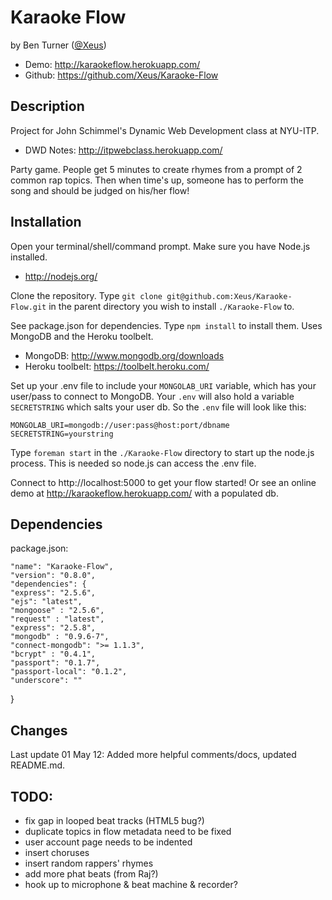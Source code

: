 # Karaoke Flow

by Ben Turner ([@Xeus](http://twitter.com/Xeus))

- Demo: http://karaokeflow.herokuapp.com/
- Github: https://github.com/Xeus/Karaoke-Flow

## Description

Project for John Schimmel's Dynamic Web Development class at NYU-ITP.

- DWD Notes: http://itpwebclass.herokuapp.com/

Party game.  People get 5 minutes to create rhymes from a prompt of 2 common rap topics.  Then when time's up, someone has to perform the song and should be judged on his/her flow!

## Installation

Open your terminal/shell/command prompt.  Make sure you have Node.js installed. 

- http://nodejs.org/

Clone the repository.  Type `git clone git@github.com:Xeus/Karaoke-Flow.git` in the parent directory you wish to install `./Karaoke-Flow` to.

See package.json for dependencies.  Type `npm install` to install them. Uses MongoDB and the Heroku toolbelt.

- MongoDB: http://www.mongodb.org/downloads
- Heroku toolbelt: https://toolbelt.heroku.com/

Set up your .env file to include your `MONGOLAB_URI` variable, which has your user/pass to connect to MongoDB.  Your `.env` will also hold a variable `SECRETSTRING` which salts your user db.  So the `.env` file will look like this:

	MONGOLAB_URI=mongodb://user:pass@host:port/dbname
	SECRETSTRING=yourstring

Type `foreman start` in the `./Karaoke-Flow` directory to start up the node.js process.  This is needed so node.js can access the .env file.

Connect to http://localhost:5000 to get your flow started!  Or see an online demo at http://karaokeflow.herokuapp.com/ with a populated db.

## Dependencies

package.json:

	"name": "Karaoke-Flow",
	"version": "0.8.0",
	"dependencies": {
    "express": "2.5.6",
    "ejs": "latest",
    "mongoose" : "2.5.6",
    "request" : "latest",
    "express": "2.5.8",
    "mongodb" : "0.9.6-7",
    "connect-mongodb": ">= 1.1.3",
    "bcrypt" : "0.4.1",
    "passport": "0.1.7",
    "passport-local": "0.1.2",
    "underscore": ""
  }

## Changes

Last update 01 May 12: Added more helpful comments/docs, updated README.md.

## TODO:
- fix gap in looped beat tracks (HTML5 bug?)
- duplicate topics in flow metadata need to be fixed
- user account page needs to be indented
- insert choruses
- insert random rappers' rhymes
- add more phat beats (from Raj?)
- hook up to microphone & beat machine & recorder?

